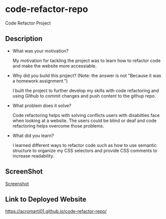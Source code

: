 # code-refactor-repo

Code Refactor Project

## Description

- What was your motivation?

    My motivation for tackling the project was to learn how to refactor code and make the website more accessiable.

- Why did you build this project? (Note: the answer is not "Because it was a homework assignment.")

    I built the project to further develop my skills with code refactoring and using Github to commit changes and push content to the githup repo. 

- What problem does it solve?

    Code refactoring helps with solving conflicts users with disabilties face when looking at a website. The users could be blind or deaf and code refactoring helps overcome those problems.

- What did you learn?

    I learned different ways to refactor code such as how to use semantic structure to organize my CSS selectors and provide CSS comments to increase readability.

## ScreenShot

[Screenshot](/assets/images/horiseon-screenshot.png "Screenshot")

## Link to Deployed Website

https://acromarti01.github.io/code-refactor-repo/



